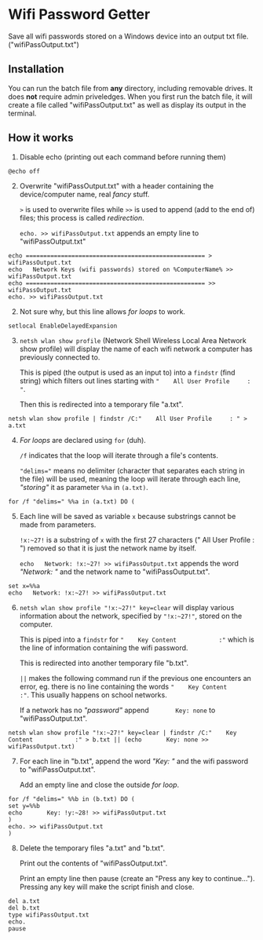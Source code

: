 # Wifi Password Getter
Save all wifi passwords stored on a Windows device into an output txt file. ("wifiPassOutput.txt")

## Installation
You can run the batch file from __any__ directory, including removable drives. It does __not__ require admin priveledges.
When you first run the batch file, it will create a file called "wifiPassOutput.txt" as well as display its output in the terminal.

## How it works
1. Disable echo (printing out each command before running them)
```batch
@echo off
```
2. Overwrite "wifiPassOutput.txt" with a header containing the device/computer name, real _fancy_ stuff.

    `>` is used to overwrite files while `>>` is used to append (add to the end of) files; this process is called _redirection_.

    `echo. >> wifiPassOutput.txt` appends an empty line to "wifiPassOutput.txt"
```batch
echo =================================================== > wifiPassOutput.txt
echo   Network Keys (wifi passwords) stored on %ComputerName% >> wifiPassOutput.txt
echo =================================================== >> wifiPassOutput.txt
echo. >> wifiPassOutput.txt
```
2. Not sure why, but this line allows _for loops_ to work.
```batch
setlocal EnableDelayedExpansion
```
3. `netsh wlan show profile` (Network Shell Wireless Local Area Network show profile) will display the name of each wifi network a computer has previously connected to.

    This is piped (the output is used as an input to) into a `findstr` (find string) which filters out lines starting with `"    All User Profile     : "`.

    Then this is redirected into a temporary file "a.txt".
```batch
netsh wlan show profile | findstr /C:"    All User Profile     : " > a.txt
```
4. _For loops_ are declared using `for` (duh).

    `/f` indicates that the loop will iterate through a file's contents.

    `"delims="` means no delimiter (character that separates each string in the file) will be used, meaning the loop will iterate through each line, _"storing"_ it as parameter `%%a` in `(a.txt)`.
```batch
for /f "delims=" %%a in (a.txt) DO (
```
5. Each line will be saved as variable `x` because substrings cannot be made from parameters.

    `!x:~27!` is a substring of `x` with the first 27 characters ("    All User Profile     : ") removed so that it is just the network name by itself.

    `echo   Network: !x:~27! >> wifiPassOutput.txt` appends the word _"Network: "_ and the network name to "wifiPassOutput.txt".
```batch
set x=%%a
echo   Network: !x:~27! >> wifiPassOutput.txt
```
6. `netsh wlan show profile "!x:~27!" key=clear` will display various information about the network, specified by `"!x:~27!"`, stored on the computer.

    This is piped into a `findstr` for `"    Key Content            :"` which is the line of information containing the wifi password.

    This is redirected into another temporary file "b.txt".

    `||` makes the following command run if the previous one encounters an error, eg. there is no line containing the words `"    Key Content            :"`. This usually happens on school networks.

    If a network has no _"password"_ append `       Key: none` to "wifiPassOutput.txt".
```batch
netsh wlan show profile "!x:~27!" key=clear | findstr /C:"    Key Content            :" > b.txt || (echo       Key: none >> wifiPassOutput.txt)
```
7. For each line in "b.txt", append the word _"Key: "_ and the wifi password to "wifiPassOutput.txt".

    Add an empty line and close the outside _for loop_.
```batch
for /f "delims=" %%b in (b.txt) DO (
set y=%%b
echo       Key: !y:~28! >> wifiPassOutput.txt
)
echo. >> wifiPassOutput.txt
)
```
8. Delete the temporary files "a.txt" and "b.txt".

    Print out the contents of "wifiPassOutput.txt".

    Print an empty line then pause (create an "Press any key to continue..."). Pressing any key will make the script finish and close.
```batch
del a.txt
del b.txt
type wifiPassOutput.txt
echo.
pause
```
